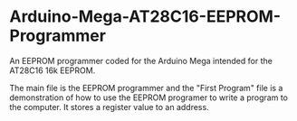 # Arduino-Mega-AT28C16-EEPROM-Programmer
An EEPROM programmer coded for the Arduino Mega intended for the AT28C16 16k EEPROM.

The main file is the EEPROM programmer and the "First Program" file is a demonstration of how to use the EEPROM programer to write a program to the computer. It stores a register value to an address.
